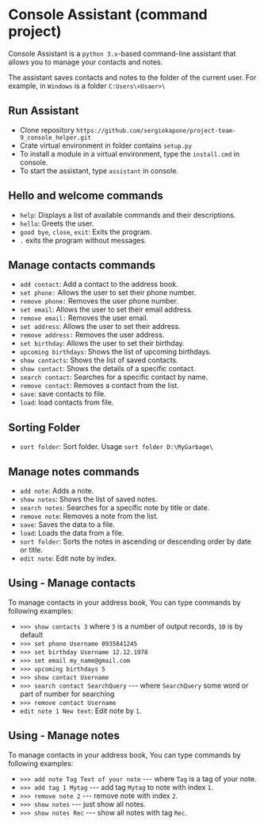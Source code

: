 # Console Assistant (command project)

Console Assistant is a `python 3.x`-based command-line assistant that allows
you to manage your contacts and notes.

The assistant saves contacts and notes to the folder of the current user.
For example, in `Windows` is a folder `C:Users\<Usaer>\`

## Run Assistant

- Clone repository `https://github.com/sergiokapone/project-team-9_console_helper.git`
- Crate virtual environment in folder contains `setup.py`
- To install a module in a virtual environment, type the `install.cmd` in console.
- To start the assistant, type `assistant` in console.

## Hello and welcome commands

- `help`: Displays a list of available commands and their descriptions.
- `hello`: Greets the user.
- `good bye`, `close`, `exit`: Exits the program.
- `.` exits the program without messages.

## Manage contacts commands

- `add contact`: Add a contact to the address book.
- `set phone:` Allows the user to set their phone number.
- `remove phone:` Removes the user phone number.
- `set email`: Allows the user to set their email address.
- `remove email:` Removes the user email.
- `set address`: Allows the user to set their address.
- `remove address:` Removes the user address.
- `set birthday`: Allows the user to set their birthday.
- `upcoming birthdays`: Shows the list of upcoming birthdays.
- `show contacts`: Shows the list of saved contacts.
- `show contact`: Shows the details of a specific contact.
- `search contact`: Searches for a specific contact by name.
- `remove contact`: Removes a contact from the list.
- `save`: save contacts to file.
- `load`: load contacts from file.

## Sorting Folder

- `sort folder`: Sort folder. Usage `sort folder D:\MyGarbage\`

## Manage notes commands

- `add note`: Adds a note.
- `show notes`: Shows the list of saved notes.
- `search notes`: Searches for a specific note by title or date.
- `remove note`: Removes a note from the list.
- `save`: Saves the data to a file.
- `load`: Loads the data from a file.
- `sort folder`: Sorts the notes in ascending or descending order by date or title.
- `edit note`: Edit note by index.

## Using - Manage contacts

To manage contacts in your address book, You can type commands by following examples:

- `>>> show contacts 3` where `3` is a number of output records, `10` is by default
- `>>> set phone Username 0935841245`
- `>>> set birthday Username 12.12.1978`
- `>>> set email my_name@gmail.com`
- `>>> upcoming birthdays 5`
- `>>> show contact Username`
- `>>> search contact SearchQuery` --- where `SearchQuery` some word
  or part of number for searching
- `>>> remove contact Username`
- `edit note 1 New text`: Edit note by `1`.

## Using - Manage notes

To manage contacts in your address book, You can type commands by following examples:

- `>>> add note Tag Text of your note` --- where `Tag` is a tag of your note.
- `>>> add tag 1 Mytag` --- add tag `Mytag` to note with index `1`.
- `>>> remove note 2` --- remove note with index `2`.
- `>>> show notes` --- just show all notes.
- `>>> show notes Rec` --- show all notes with tag `Rec`.
